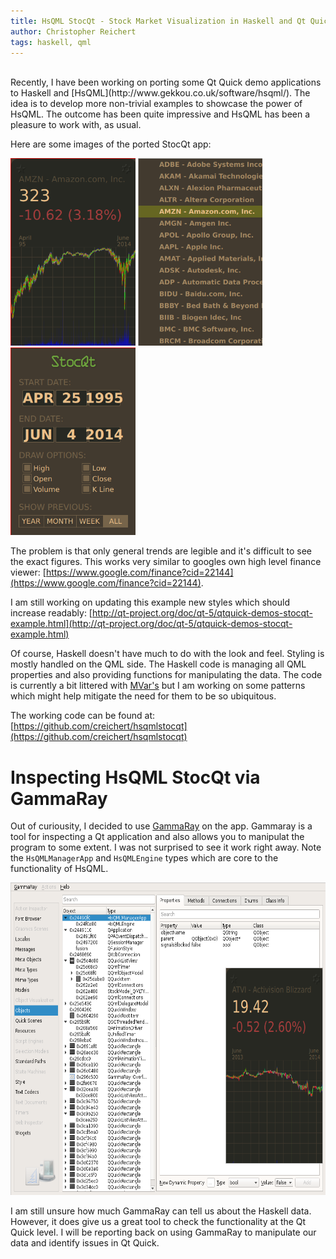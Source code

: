 ```yaml
---
title: HsQML StocQt - Stock Market Visualization in Haskell and Qt Quick
author: Christopher Reichert
tags: haskell, qml
---
```


<br/>
Recently, I have been working on porting some Qt Quick demo applications to
Haskell and [HsQML](http://www.gekkou.co.uk/software/hsqml/). The idea is to
develop more non-trivial examples to showcase the power of HsQML. The outcome
has been quite impressive and HsQML has been a pleasure to work with, as usual.

Here are some images of the ported StocQt app:

<img alt="HsQMLStocQt" src="/images/hsqmlstocqt.png" height="300" />
<img alt="HsQMLStocQt" src="/images/hsqmlstocqt2.png" height="300" />
<img alt="HsQMLStocQt" src="/images/hsqmlstocqt3.png" height="300" />

<!--more-->

The problem is that only general trends are legible and it's difficult to see
the exact figures. This works very similar to googles own high level finance
viewer:
[https://www.google.com/finance?cid=22144](https://www.google.com/finance?cid=22144).

I am still working on updating this example new styles which should increase
readably:
[http://qt-project.org/doc/qt-5/qtquick-demos-stocqt-example.html](http://qt-project.org/doc/qt-5/qtquick-demos-stocqt-example.html)

Of course, Haskell doesn't have much to do with the look and feel. Styling is
mostly handled on the QML side. The Haskell code is managing all QML properties
and also providing functions for manipulating the data. The code is currently a
bit littered with
[MVar's](http://www.haskell.org/ghc/docs/latest/html/libraries/base/Control-Concurrent-MVar.html)
but I am working on some patterns which might help mitigate the need for them
to be so ubiquitous.

The working code can be found at:
[https://github.com/creichert/hsqmlstocqt](https://github.com/creichert/hsqmlstocqt)

# Inspecting HsQML StocQt via GammaRay

Out of curiousity, I decided to use
[GammaRay](https://github.com/KDAB/GammaRay) on the app. Gammaray is a tool for
inspecting a Qt application and also allows you to manipulat the program to
some extent. I was not surprised to see it work right away. Note the
`HsQMLManagerApp` and `HsQMLEngine` types which are core to the functionality
of HsQML.

<img alt="HsQMLStocQt" src="/images/grhsqmlstocqt.png" height="500" />

I am still unsure how much GammaRay can tell us about the Haskell data.
However, it does give us a great tool to check the functionality at the Qt
Quick level. I will be reporting back on using GammaRay to manipulate our data
and identify issues in Qt Quick.
